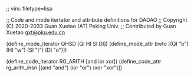 ;; vim: filetype=lisp

;; Code and mode itertator and attribute definitions for DADAO
;; Copyright (C) 2020-2033 Guan Xuetao (AT) Peking Univ.
;; Contributed by Guan Xuetao <gxt@pku.edu.cn>

(define_mode_iterator	QHSD	[QI HI SI DI])
(define_mode_attr	bwto	[(QI "b") (HI "w") (SI "t") (DI "o")])

(define_code_iterator RG_ARITH [and ior xor])
(define_code_attr rg_arith_insn [(and "and") (ior "or") (xor "xor")])
